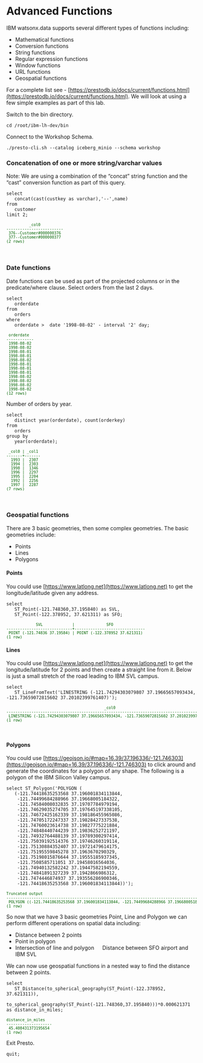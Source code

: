 # Advanced Functions

IBM watsonx.data supports several different types of functions including:

   * Mathematical functions
   * Conversion functions
   * String functions
   * Regular expression functions
   * Window functions
   * URL functions
   * Geospatial functions 

For a complete list see - [https://prestodb.io/docs/current/functions.html](https://prestodb.io/docs/current/functions.html). We will look at using a few simple examples as part of this lab.

Switch to the bin directory.

```
cd /root/ibm-lh-dev/bin
```
Connect to the Workshop Schema.
```
./presto-cli.sh --catalog iceberg_minio --schema workshop
```
### Concatenation of one or more string/varchar values
Note: We are using a combination of the “concat” string function and the “cast” conversion function as part of this query.
```
select 
   concat(cast(custkey as varchar),'--',name) 
from 
   customer
limit 2;
```
<pre style="font-size: small; color: darkgreen; overflow: auto">
          _col0          
-------------------------
 376--Customer#000000376 
 377--Customer#000000377 
(2 rows)
</pre>
 
### Date functions
Date functions can be used as part of the projected columns or in the predicate/where clause.
Select orders from the last 2 days.
```
select
   orderdate 
from 
   orders 
where 
   orderdate >  date '1998-08-02' - interval '2' day;
```

<pre style="font-size: small; color: darkgreen; overflow: auto">
 orderdate  
------------
 1998-08-02 
 1998-08-02 
 1998-08-01 
 1998-08-01 
 1998-08-02 
 1998-08-01 
 1998-08-01 
 1998-08-01 
 1998-08-02 
 1998-08-02 
 1998-08-02 
 1998-08-02 
(12 rows)
</pre>
Number of orders by year.
```
select 
   distinct year(orderdate), count(orderkey) 
from 
   orders 
group by 
   year(orderdate);
```

<pre style="font-size: small; color: darkgreen; overflow: auto">
 _col0 | _col1 
-------+-------
  1993 |  2307 
  1994 |  2303 
  1998 |  1346 
  1996 |  2297 
  1995 |  2204 
  1992 |  2256 
  1997 |  2287 
(7 rows)
</pre>
 
### Geospatial functions

There are 3 basic geometries, then some complex geometries. The basic geometries include:

   * Points
   * Lines
   * Polygons

#### Points

You could use [https://www.latlong.net](https://www.latlong.net) to get the longitude/latitude given any address.
```
select 
   ST_Point(-121.748360,37.195840) as SVL, 
   ST_Point(-122.378952, 37.621311) as SFO;
```
<pre style="font-size: small; color: darkgreen; overflow: auto">
             SVL             |              SFO              
-----------------------------+-------------------------------
 POINT (-121.74836 37.19584) | POINT (-122.378952 37.621311) 
(1 row)
</pre>

#### Lines

You could use [https://www.latlong.net](https://www.latlong.net) to get the longitude/latitude for 2 points and then create a straight line from it. Below is just a small stretch of the road leading to IBM SVL campus.
```
select 
   ST_LineFromText('LINESTRING (-121.74294303079807 37.19665657093434, -121.73659072815602 37.20102399761407)');
```
<pre style="font-size: small; color: darkgreen; overflow: auto">
                                           _col0                                           
-------------------------------------------------------------------------------------------
 LINESTRING (-121.74294303079807 37.19665657093434, -121.73659072815602 37.20102399761407) 
(1 row)
</pre>
 
#### Polygons

You could use [https://geojson.io/#map=16.39/37.196336/-121.746303](https://geojson.io/#map=16.39/37.196336/-121.746303) to click around and generate the coordinates for a polygon of any shape. The following is a polygon of the IBM Silicon Valley campus.
``` 
select ST_Polygon('POLYGON (
   (-121.74418635253568 37.196001834113844, 
    -121.74499684288966 37.19668005184322,
    -121.74584008032835 37.19707784979194,  
    -121.74629035274705 37.197645197338105, 
    -121.74672425162339 37.198186455965086, 
    -121.74705172247337 37.19828427337538, 
    -121.74760023614738 37.19827775221884,  
    -121.74848440744239 37.19836252721197, 
    -121.74932764488139 37.19789300297414,  
    -121.75039192514376 37.19746260319114, 
    -121.75130884352407 37.19721479614175, 
    -121.75195559845278 37.1963670290329, 
    -121.75198015876644 37.19555185937345,  
    -121.7508585711051 37.19458016564036, 
    -121.74940132582242 37.19447582194559,  
    -121.74841891327239 37.1942866986312,
    -121.7474446874937 37.193556286900346, 
    -121.74418635253568 37.196001834113844))');
```
<pre style="font-size: small; color: darkgreen; overflow: auto">
Truncated output
------------------------------------------------------------------------------------------------------------------------------------------------------>
 POLYGON ((-121.74418635253568 37.196001834113844, -121.74499684288966 37.19668005184322, -121.74584008032835 37.19707784979194, -121.74629035274705 3>
(1 row)
</pre>
So now that we have 3 basic geometries Point, Line and Polygon we can perform different operations on spatial data including:

   * Distance between 2 points
   * Point in polygon
   * Intersection of line and polygon
 
Distance between SFO airport and IBM SVL

We can now use geospatial functions in a nested way to find the distance between 2 points.
```
select 
   ST_Distance(to_spherical_geography(ST_Point(-122.378952, 37.621311)), 
   to_spherical_geography(ST_Point(-121.748360,37.195840)))*0.000621371 as distance_in_miles;
```
<pre style="font-size: small; color: darkgreen; overflow: auto">
distance_in_miles  
--------------------
 45.408431373195654 
(1 row)
</pre>

Exit Presto.
```
quit;
```
